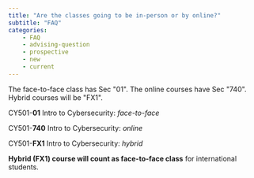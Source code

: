 ```yaml
---
title: "Are the classes going to be in-person or by online?"
subtitle: "FAQ"
categories:
    - FAQ
    - advising-question
    - prospective
    - new
    - current
---
```

The face-to-face class has Sec "01". The online courses have Sec "740".  Hybrid courses will be "FX1".

CY501-**01**  Intro to Cybersecurity: *face-to-face*

CY501-**740** Intro to Cybersecurity: *online*

CY501-**FX1** Intro to Cybersecurity: *hybrid*

**Hybrid (FX1) course will count as face-to-face class** for international students.